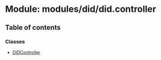 # Module: modules/did/did.controller

## Table of contents

### Classes

- [DIDController](../classes/modules_did_did_controller.DIDController.md)
